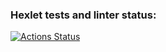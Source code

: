 ### Hexlet tests and linter status:
[![Actions Status](https://github.com/YukKaji/qa-engineer-project-84/workflows/hexlet-check/badge.svg)](https://github.com/YukKaji/qa-engineer-project-84/actions)